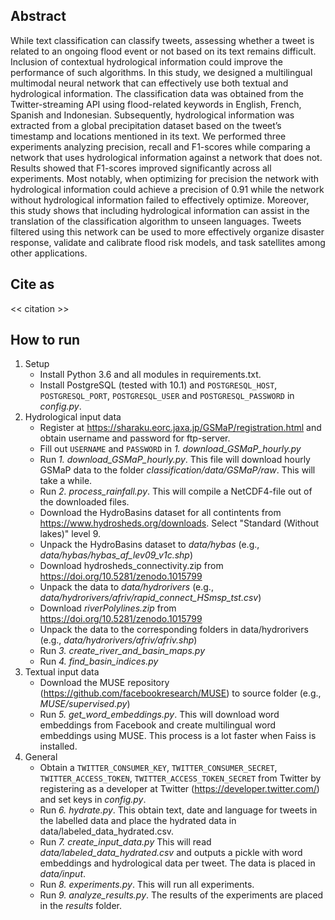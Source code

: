 ## Abstract
While text classification can classify tweets, assessing whether a tweet is related to an ongoing flood event or not based on its text remains difficult. Inclusion of contextual hydrological information could improve the performance of such algorithms. In this study, we designed a multilingual multimodal neural network that can effectively use both textual and hydrological information. The classification data was obtained from the Twitter-streaming API using flood-related keywords in English, French, Spanish and Indonesian. Subsequently, hydrological information was extracted from a global precipitation dataset based on the tweet’s timestamp and locations mentioned in its text. We performed three experiments analyzing precision, recall and F1-scores while comparing a network that uses hydrological information against a network that does not. Results showed that F1-scores improved significantly across all experiments. Most notably, when optimizing for precision the network with hydrological information could achieve a precision of 0.91 while the network without hydrological information failed to effectively optimize. Moreover, this study shows that including hydrological information can assist in the translation of the classification algorithm to unseen languages. Tweets filtered using this network can be used to more effectively organize disaster response, validate and calibrate flood risk models, and task satellites among other applications.

## Cite as
<< citation >>

## How to run
1. Setup
    - Install Python 3.6 and all modules in requirements.txt.
    - Install PostgreSQL (tested with 10.1) and `POSTGRESQL_HOST`, `POSTGRESQL_PORT`, `POSTGRESQL_USER` and `POSTGRESQL_PASSWORD` in *config.py*.
2. Hydrological input data
    - Register at https://sharaku.eorc.jaxa.jp/GSMaP/registration.html and obtain username and password for ftp-server.
    - Fill out `USERNAME` and `PASSWORD` in *1. download_GSMaP_hourly.py*
    - Run *1. download_GSMaP_hourly.py*. This file will download hourly GSMaP data to the folder *classification/data/GSMaP/raw*. This will take a while.
    - Run *2. process_rainfall.py*. This will compile a NetCDF4-file out of the downloaded files.
    - Download the HydroBasins dataset for all contintents from https://www.hydrosheds.org/downloads. Select "Standard (Without lakes)" level 9.
    - Unpack the HydroBasins dataset  to *data/hybas* (e.g., *data/hybas/hybas_af_lev09_v1c.shp*)
    - Download hydrosheds_connectivity.zip from https://doi.org/10.5281/zenodo.1015799
    - Unpack the data to *data/hydrorivers* (e.g., *data/hydrorivers/afriv/rapid_connect_HSmsp_tst.csv*)
    - Download *riverPolylines.zip* from https://doi.org/10.5281/zenodo.1015799
    - Unpack the data to the corresponding folders in data/hydrorivers (e.g., *data/hydrorivers/afriv/afriv.shp*)
    - Run *3. create_river_and_basin_maps.py*
    - Run *4. find_basin_indices.py*
3. Textual input data
    - Download the MUSE repository (https://github.com/facebookresearch/MUSE) to source folder (e.g., *MUSE/supervised.py*)
    - Run *5. get_word_embeddings.py*. This will download word embeddings from Facebook and create multilingual word embeddings using MUSE. This process is a lot faster when Faiss is installed.
4. General
    - Obtain a `TWITTER_CONSUMER_KEY`, `TWITTER_CONSUMER_SECRET`, `TWITTER_ACCESS_TOKEN`, `TWITTER_ACCESS_TOKEN_SECRET` from Twitter by registering as a developer at Twitter (https://developer.twitter.com/) and set keys in *config.py*.
    - Run *6. hydrate.py*. This obtain text, date and language for tweets in the labelled data and place the hydrated data in data/labeled_data_hydrated.csv.
    - Run *7. create_input_data.py* This will read *data/labeled_data_hydrated.csv* and outputs a pickle with word embeddings and hydrological data per tweet. The data is placed in *data/input*.
    - Run *8. experiments.py*. This will run all experiments.
    - Run *9. analyze_results.py*. The results of the experiments are placed in the *results* folder.